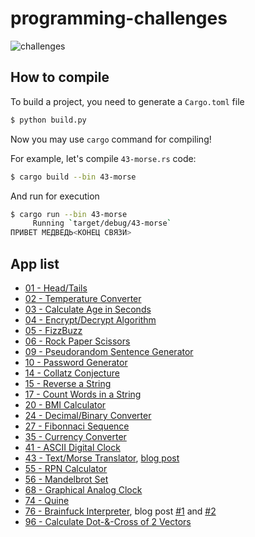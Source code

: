 # programming-challenges

![challenges](https://i.imgur.com/2n1IBkC.png)

## How to compile
To build a project, you need to generate a `Cargo.toml` file
```bash
$ python build.py
```

Now you may use `cargo` command for compiling!

For example, let's compile `43-morse.rs` code:
```bash
$ cargo build --bin 43-morse
```

And run for execution
```bash
$ cargo run --bin 43-morse
     Running `target/debug/43-morse`
ПРИВЕТ МЕДВЕДЬ<КОНЕЦ СВЯЗИ>
```

## App list
- [01 - Head/Tails](src/01-head-tails.rs)
- [02 - Temperature Converter](src/02-temperature.rs)
- [03 - Calculate Age in Seconds](src/03-age.rs)
- [04 - Encrypt/Decrypt Algorithm](src/04-encrypt-decrypt.rs)
- [05 - FizzBuzz](src/05-fizzbuzz.rs)
- [06 - Rock Paper Scissors](src/06-rock-paper-scissors.rs)
- [09 - Pseudorandom Sentence Generator](src/09-pseudo.rs)
- [10 - Password Generator](src/10-password.rs)
- [14 - Collatz Conjecture](src/14-collatz.rs)
- [15 - Reverse a String](src/15-reverse.rs)
- [17 - Count Words in a String](src/17-words.rs)
- [20 - BMI Calculator](src/20-bmi.rs)
- [24 - Decimal/Binary Converter](https://github.com/FreeCX/rust-by-example/blob/master/src/digit/main.rs)
- [27 - Fibonnaci Sequence](src/27-fib-seq.rs)
- [35 - Currency Converter](src/35-currency-converter.rs)
- [41 - ASCII Digital Clock](src/41-ascii-digital-clock.rs)
- [43 - Text/Morse Translator](src/43-morse.rs), [blog post](https://freecx.github.io/blog/2016/09/07/sound-generator-for-morse)
- [55 - RPN Calculator](https://github.com/FreeCX/rust-by-example/blob/master/src/rpn/main.rs)
- [56 - Mandelbrot Set](src/56-mandlebrot-set.rs)
- [68 - Graphical Analog Clock](src/68-analog-clock.rs)
- [74 - Quine](src/74-quine.rs)
- [76 - Brainfuck Interpreter](src/76-brainfuck.rs), blog post [#1](https://freecx.github.io/blog/2021/12/29/bf-interp) and [#2](https://freecx.github.io/blog/2022/04/11/bf-llvm)
- [96 - Calculate Dot-&-Cross of 2 Vectors](src/96-vector.rs)
